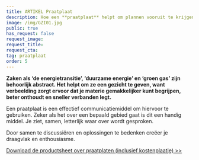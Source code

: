 ```yaml
---
title: ARTIKEL Praatplaat
description: Hoe een **praatplaat** helpt om plannen vooruit te krijgen.
image: /img/GZI01.jpg
public: true
has_request: false
request_image:
request_title:
request_cta:
tag: praatplaat
order: 5
---
```


**Zaken als ‘de energietransitie’, ‘duurzame energie’ en ‘groen gas’ zijn behoorlijk abstract. Het helpt om ze een gezicht te geven, want verbeelding zorgt ervoor dat je materie gemakkelijker kunt begrijpen, beter onthoudt en sneller verbanden legt.&nbsp;**

Een praatplaat is een effectief communicatiemiddel om hiervoor te gebruiken. Zeker als het over een bepaald gebied gaat is dit een handig middel. Je ziet, samen, letterlijk waar over wordt gesproken.&nbsp;

Door samen te discussi&euml;ren en oplossingen te bedenken cre&euml;er je draagvlak en enthousiasme.&nbsp;

[Download de productsheet over praatplaten (inclusief kostenplaatje) &gt;&gt;](http://bit.ly/frissepraatplaat)

&nbsp;